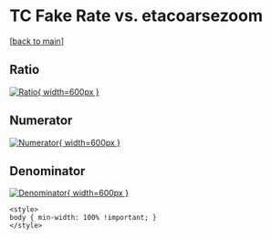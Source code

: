 # TC Fake Rate vs. etacoarsezoom

[[back to main](./)]



## Ratio

[![Ratio](../mtv/var/TC_fakerate_stack_etacoarsezoom.png){ width=600px }](../mtv/var/TC_fakerate_stack_etacoarsezoom.pdf)

## Numerator

[![Numerator](../mtv/num/TC_fakerate_stack_etacoarsezoom_num.png){ width=600px }](../mtv/num/TC_fakerate_stack_etacoarsezoom_num.pdf)

## Denominator

[![Denominator](../mtv/den/TC_fakerate_stack_etacoarsezoom_den.png){ width=600px }](../mtv/den/TC_fakerate_stack_etacoarsezoom_den.pdf)


``` {=html}
<style>
body { min-width: 100% !important; }
</style>
```
